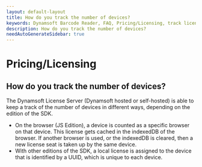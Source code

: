 ```yaml
---
layout: default-layout
title: How do you track the number of devices?
keywords: Dynamsoft Barcode Reader, FAQ, Pricing/Licensing, track license
description: How do you track the number of devices?
needAutoGenerateSidebar: true
---
```


# Pricing/Licensing

## How do you track the number of devices?

The Dynamsoft License Server (Dynamsoft hosted or self-hosted) is able to keep a track of the number of devices in different ways, depending on the edition of the SDK.

- On the browser (JS Edition), a device is counted as a specific browser on that device. This license gets cached in the indexedDB of the browser. If another browser is used, or the indexedDB is cleared, then a new license seat is taken up by the same device.
- With other editions of the SDK, a local license is assigned to the device that is identified by a UUID, which is unique to each device.
